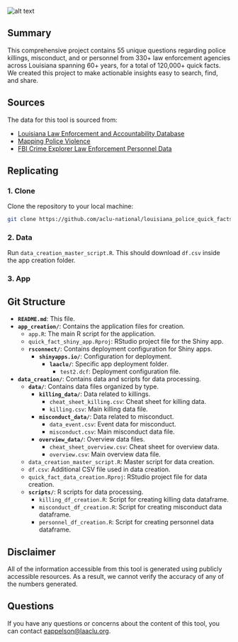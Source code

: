 ![alt text](https://github.com/aclu-national/louisiana_police_quick_facts/blob/5a3a7304842ee61510c4678ce136f67ec83f2ebb/image_facts.png)

## Summary
This comprehensive project contains 55 unique questions regarding police killings, misconduct, and or personnel from 330+ law enforcement agencies across Louisiana spanning 60+ years, for a total of 120,000+ quick facts. We created this project to make actionable insights easy to search, find, and share.


## Sources

The data for this tool is sourced from:
- [Louisiana Law Enforcement and Accountability Database](llead.co)
- [Mapping Police Violence](https://mappingpoliceviolence.org/)
- [FBI Crime Explorer Law Enforcement Personnel Data](https://cde.ucr.cjis.gov/)

## Replicating
### 1. Clone
Clone the repository to your local machine:
```bash
git clone https://github.com/aclu-national/louisiana_police_quick_facts
```
### 2. Data 
Run `data_creation_master_script.R`. This should download `df.csv` inside the app creation folder.

### 3. App



## Git Structure

- **`README.md`**: This file.
- **`app_creation/`**: Contains the application files for creation.
  - `app.R`: The main R script for the application.
  - `quick_fact_shiny_app.Rproj`: RStudio project file for the Shiny app.
  - **`rsconnect/`**: Contains deployment configuration for Shiny apps.
    - **`shinyapps.io/`**: Configuration for deployment.
      - **`laaclu/`**: Specific app deployment folder.
        - `test2.dcf`: Deployment configuration file.
- **`data_creation/`**: Contains data and scripts for data processing.
  - **`data/`**: Contains data files organized by type.
    - **`killing_data/`**: Data related to killings.
      - `cheat_sheet_killing.csv`: Cheat sheet for killing data.
      - `killing.csv`: Main killing data file.
    - **`misconduct_data/`**: Data related to misconduct.
      - `data_event.csv`: Event data for misconduct.
      - `misconduct.csv`: Main misconduct data file.
    - **`overview_data/`**: Overview data files.
      - `cheat_sheet_overview.csv`: Cheat sheet for overview data.
      - `overview.csv`: Main overview data file.
  - `data_creation_master_script.R`: Master script for data creation.
  - `df.csv`: Additional CSV file used in data creation.
  - `quick_fact_data_creation.Rproj`: RStudio project file for data creation.
  - **`scripts/`**: R scripts for data processing.
    - `killing_df_creation.R`: Script for creating killing data dataframe.
    - `misconduct_df_creation.R`: Script for creating misconduct data dataframe.
    - `personnel_df_creation.R`: Script for creating personnel data dataframe.


## Disclaimer
All of the information accessible from this tool is generated using publicly accessible resources. As a result, we cannot verify the accuracy of any of the numbers generated.

## Questions
If you have any questions or concerns about the content of this tool, you can contact [eappelson@laaclu.org](mailto:eappelson@laaclu.org).

